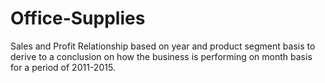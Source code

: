 # Office-Supplies
Sales and Profit Relationship based on year and product segment basis to derive to a conclusion on how the business is performing on month basis for a period of 2011-2015.
